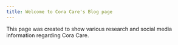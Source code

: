 ```yaml
---
title: Welcome to Cora Care's Blog page
---
```

This page was created to show various research and social media information regarding Cora Care.
